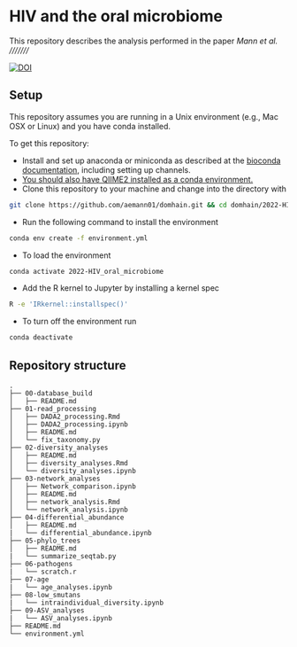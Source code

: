# HIV and the oral microbiome

This repository describes the analysis performed in the paper *Mann et al. ///////*

[![DOI](https://zenodo.org/badge/457036815.svg)](https://zenodo.org/badge/latestdoi/457036815)

## Setup

This repository assumes you are running in a Unix environment (e.g., Mac OSX or Linux) and you have conda installed.

To get this repository:

- Install and set up anaconda or miniconda as described at the [bioconda
  documentation](https://bioconda.github.io/user/install.html), including
  setting up channels.
- [You should also have QIIME2 installed as a conda environment.](https://docs.qiime2.org/2020.8/install/)
- Clone this repository to your machine and change into the directory with

```bash
git clone https://github.com/aemann01/domhain.git && cd domhain/2022-HIV_oral_microbiome
```

- Run the following command to install the environment

```bash
conda env create -f environment.yml
```

- To load the environment

```bash
conda activate 2022-HIV_oral_microbiome
```

- Add the R kernel to Jupyter by installing a kernel spec

```bash
R -e 'IRkernel::installspec()'
```

- To turn off the environment run

```bash
conda deactivate
```

## Repository structure

```
.
├── 00-database_build
│   ├── README.md
├── 01-read_processing
│   ├── DADA2_processing.Rmd
│   ├── DADA2_processing.ipynb
│   ├── README.md
│   └── fix_taxonomy.py
├── 02-diversity_analyses
│   ├── README.md
│   ├── diversity_analyses.Rmd
│   └── diversity_analyses.ipynb
├── 03-network_analyses
│   ├── Network_comparison.ipynb
│   ├── README.md
│   ├── network_analysis.Rmd
│   └── network_analysis.ipynb
├── 04-differential_abundance
│   ├── README.md
|   └── differential_abundance.ipynb
├── 05-phylo_trees
│   ├── README.md
|   └── summarize_seqtab.py
├── 06-pathogens
|   └── scratch.r
├── 07-age
|   └── age_analyses.ipynb
├── 08-low_smutans
|   └── intraindividual_diversity.ipynb
├── 09-ASV_analyses
|   └── ASV_analyses.ipynb
├── README.md
└── environment.yml
```
